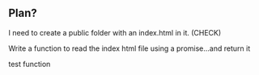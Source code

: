 ## Plan?

I need to create a public folder with an index.html in it. (CHECK)

Write a function to read the index html file using a promise...and return it

test function

